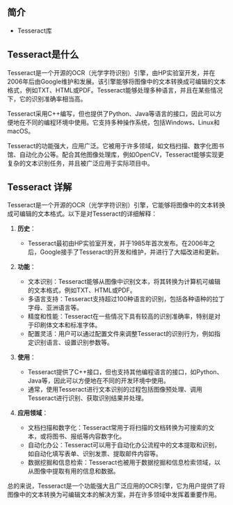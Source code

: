 ## 简介

+ Tesseract库

## Tesseract是什么

Tesseract是一个开源的OCR（光学字符识别）引擎，由HP实验室开发，并在2006年后由Google维护和发展。该引擎能够将图像中的文本转换成可编辑的文本格式，例如TXT、HTML或PDF。Tesseract能够处理多种语言，并且在某些情况下，它的识别准确率相当高。

Tesseract采用C++编写，但也提供了Python、Java等语言的接口，因此可以方便地在不同的编程环境中使用。它支持多种操作系统，包括Windows、Linux和macOS。

Tesseract的功能强大，应用广泛。它被用于许多领域，如文档扫描、数字化图书馆、自动化办公等。配合其他图像处理库，例如OpenCV，Tesseract能够实现更复杂的文本识别任务，并且被广泛应用于实际项目中。

## Tesseract 详解

Tesseract是一个开源的OCR（光学字符识别）引擎，它能够将图像中的文本转换成可编辑的文本格式。以下是对Tesseract的详细解释：

1. **历史**：
   - Tesseract最初由HP实验室开发，并于1985年首次发布。在2006年之后，Google接手了Tesseract的开发和维护，并进行了大幅改进和更新。
   
2. **功能**：
   - 文本识别：Tesseract能够从图像中识别文本，将其转换为计算机可编辑的文本格式，例如TXT、HTML或PDF。
   - 多语言支持：Tesseract支持超过100种语言的识别，包括各种语种的拉丁字母、亚洲语言等。
   - 精度和性能：Tesseract在一些情况下具有较高的识别准确率，特别是对于印刷体文本和标准字体。
   - 配置灵活：用户可以通过配置文件来调整Tesseract的识别行为，例如指定识别语言、设置识别参数等。

3. **使用**：
   - Tesseract提供了C++接口，但也支持其他编程语言的接口，如Python、Java等，因此可以方便地在不同的开发环境中使用。
   - 通常，使用Tesseract进行文本识别的过程包括图像预处理、调用Tesseract进行识别、获取识别结果并处理。

4. **应用领域**：
   - 文档扫描和数字化：Tesseract常用于将扫描的文档转换为可搜索的文本，或将图书、报纸等内容数字化。
   - 自动化办公：Tesseract可以用于自动化办公流程中的文本提取和识别，如自动化填写表单、识别发票、提取邮件内容等。
   - 数据挖掘和信息检索：Tesseract也被用于数据挖掘和信息检索领域，以从图像中提取有用的信息和数据。

总的来说，Tesseract是一个功能强大且广泛应用的OCR引擎，它为用户提供了将图像中的文本转换为可编辑文本的解决方案，并在许多领域中发挥着重要作用。